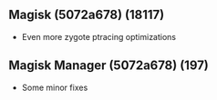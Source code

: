 ## Magisk (5072a678) (18117)
- Even more zygote ptracing optimizations

## Magisk Manager (5072a678) (197)
- Some minor fixes
